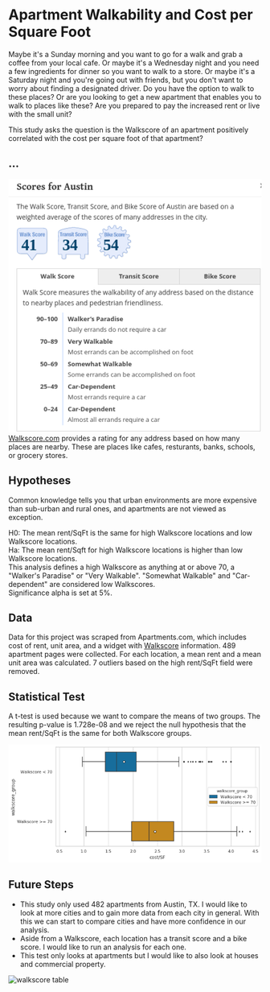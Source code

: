 # Apartment Walkability and Cost per Square Foot

Maybe it's a Sunday morning and you want to go for a walk and grab a coffee from your local cafe. Or maybe it's a Wednesday night and you need a few ingredients for dinner so you want to walk to a store. Or maybe it's a Saturday night and you're going out with friends, but you don't want to worry about finding a designated driver. Do you have the option to walk to these places? Or are you looking to get a new apartment that enables you to walk to places like these? Are you prepared to pay the increased rent or live with the small unit? 

This study asks the question is the Walkscore of an apartment positively correlated with the cost per square foot of that apartment?  

## ... 
![](https://github.com/sn-ekstrand/walkability-and-cost/blob/master/images/austin_walkscore.png)  
[Walkscore.com](https://www.walkscore.com/) provides a rating for any address based on how many places are nearby. These are places like cafes, resturants, banks, schools, or grocery stores. 


## Hypotheses
Common knowledge tells you that urban environments are more expensive than sub-urban and rural ones, and apartments are not viewed as exception.  

H0: The mean rent/SqFt is the same for high Walkscore locations and low Walkscore locations.  
Ha: The mean rent/Sqft for high Walkscore locations is higher than low Walkscore locations.  
This analysis defines a high Walkscore as anything at or above 70, a "Walker's Paradise" or "Very Walkable". "Somewhat Walkable" and "Car-dependent" are considered low Walkscores.  
Significance alpha is set at 5%.

## Data
Data for this project was scraped from Apartments.com, which includes cost of rent, unit area, and a widget with [Walkscore](https://www.walkscore.com/) information. 489 apartment pages were collected. For each location, a mean rent and a mean unit area was calculated. 7 outliers based on the high rent/SqFt field were removed. 

## Statistical Test
A t-test is used because we want to compare the means of two groups. The resulting p-value is 1.728e-08 and we reject the null hypothesis that the mean rent/SqFt is the same for both Walkscore groups. 

![box plot](https://github.com/sn-ekstrand/walkability-and-cost/blob/master/images/box_plot.png)

## Future Steps
- This study only used 482 apartments from Austin, TX. I would like to look at more cities and to gain more data from each city in general. With this we can start to compare cities and have more confidence in our analysis.  
- Aside from a Walkscore, each location has a transit score and a bike score. I would like to run an analysis for each one. 
- This test only looks at apartments but I would like to also look at houses and commercial property. 

![walkscore table]()
